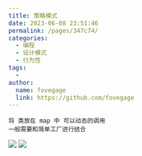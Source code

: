 ```yaml
---
title: 策略模式
date: 2023-06-08 23:51:46
permalink: /pages/347c74/
categories:
  - 编程
  - 设计模式
  - 行为性
tags:
  -
author:
  name: fovegage
  link: https://github.com/fovegage
---
```


```
将 类放在 map 中 可以动态的调用 
一般需要和简单工厂进行结合
```

![](https://obsidian-foveagge.oss-cn-beijing.aliyuncs.com/blog/7z3hDb.png)
![](https://obsidian-foveagge.oss-cn-beijing.aliyuncs.com/blog/XzFgLj.png)

